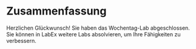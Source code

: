 # Zusammenfassung

Herzlichen Glückwunsch! Sie haben das Wochentag-Lab abgeschlossen. Sie können in LabEx weitere Labs absolvieren, um Ihre Fähigkeiten zu verbessern.
